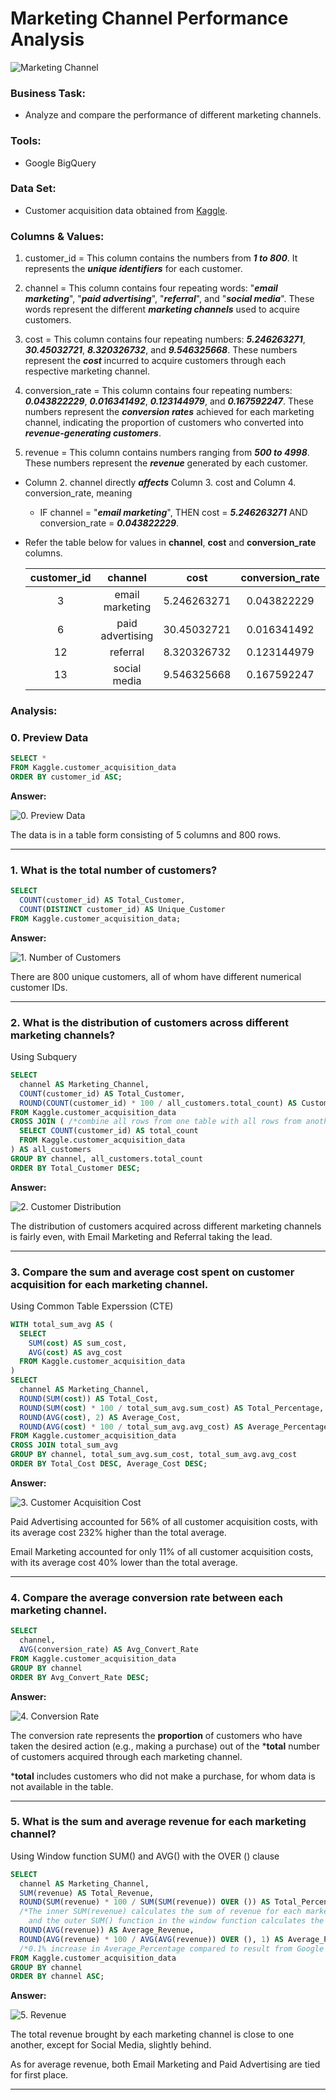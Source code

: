 # Marketing Channel Performance Analysis

![Marketing Channel](https://github.com/Jagadish940112/Portfolio-Projects/assets/116116336/75df45a6-e12e-4da7-b7c9-524b9bb9587b)

### Business Task:
- Analyze and compare the performance of different marketing channels.

### Tools:
- Google BigQuery

### Data Set:
- Customer acquisition data obtained from [Kaggle](https://www.kaggle.com/datasets/bhanupratapbiswas/customer-lifetime-value-analytics-case-study).

### Columns & Values:
1. customer_id = This column contains the numbers from ***1 to 800***. It represents the ***unique identifiers*** for each customer.

2. channel = This column contains four repeating words: "***email marketing***", "***paid advertising***", "***referral***", and "***social media***". These words represent the different ***marketing channels*** used to acquire customers.

3. cost = This column contains four repeating numbers: ***5.246263271***, ***30.45032721***, ***8.320326732***, and ***9.546325668***. These numbers represent the ***cost*** incurred to acquire customers through each respective marketing channel.

4. conversion_rate = This column contains four repeating numbers: ***0.043822229***, ***0.016341492***, ***0.123144979***, and ***0.167592247***. These numbers represent the ***conversion rates*** achieved for each marketing channel, indicating the proportion of customers who converted into ***revenue-generating customers***.

5. revenue = This column contains numbers ranging from ***500 to 4998***. These numbers represent the ***revenue*** generated by each customer.

* Column 2. channel directly ***affects*** Column 3. cost and Column 4. conversion_rate, meaning
  * IF channel = "***email marketing***", THEN cost = ***5.246263271*** AND conversion_rate = ***0.043822229***.
* Refer the table below for values in **channel**, **cost** and **conversion_rate** columns.

     | customer_id |      channel     |     cost    | conversion_rate | revenue |
     | :---------: | :--------------: | :---------: | :-------------: | :-----: |
     |      3      | email marketing  | 5.246263271 |   0.043822229   |   3164  |
     |      6      | paid advertising | 30.45032721 |   0.016341492   |   3856  |
     |      12     | referral         | 8.320326732 |   0.123144979   |   1455  |
     |      13     | social media     | 9.546325668 |   0.167592247   |   3388  |

### Analysis:

### 0. Preview Data

```sql
SELECT *
FROM Kaggle.customer_acquisition_data
ORDER BY customer_id ASC;
```

**Answer:**

![0. Preview Data](https://github.com/Jagadish940112/Portfolio-Projects/assets/116116336/ac85b0ab-9983-4e5f-8ad0-2fcfa5144ad3)

The data is in a table form consisting of 5 columns and 800 rows.

***

### 1. What is the total number of customers?

```sql
SELECT
  COUNT(customer_id) AS Total_Customer,
  COUNT(DISTINCT customer_id) AS Unique_Customer
FROM Kaggle.customer_acquisition_data;
```

**Answer:**

![1. Number of Customers](https://github.com/Jagadish940112/Portfolio-Projects/assets/116116336/d29fb59c-1bb7-414d-911c-d258d886f272)

There are 800 unique customers, all of whom have different numerical customer IDs.

***

### 2. What is the distribution of customers across different marketing channels?
Using Subquery

```sql
SELECT
  channel AS Marketing_Channel,
  COUNT(customer_id) AS Total_Customer,
  ROUND(COUNT(customer_id) * 100 / all_customers.total_count) AS Customer_Percentage
FROM Kaggle.customer_acquisition_data
CROSS JOIN ( /*combine all rows from one table with all rows from another table*/
  SELECT COUNT(customer_id) AS total_count
  FROM Kaggle.customer_acquisition_data
) AS all_customers
GROUP BY channel, all_customers.total_count
ORDER BY Total_Customer DESC;
```

**Answer:**

![2. Customer Distribution](https://github.com/Jagadish940112/Portfolio-Projects/assets/116116336/06184ae1-947f-43a0-8bbb-18166856b42d)

The distribution of customers acquired across different marketing channels is fairly even, with Email Marketing and Referral taking the lead.

***

### 3. Compare the sum and average cost spent on customer acquisition for each marketing channel.
Using Common Table Experssion (CTE)

```sql
WITH total_sum_avg AS (
  SELECT
    SUM(cost) AS sum_cost,
    AVG(cost) AS avg_cost
  FROM Kaggle.customer_acquisition_data
)
SELECT
  channel AS Marketing_Channel,
  ROUND(SUM(cost)) AS Total_Cost,
  ROUND(SUM(cost) * 100 / total_sum_avg.sum_cost) AS Total_Percentage,
  ROUND(AVG(cost), 2) AS Average_Cost,
  ROUND(AVG(cost) * 100 / total_sum_avg.avg_cost) AS Average_Percentage
FROM Kaggle.customer_acquisition_data
CROSS JOIN total_sum_avg
GROUP BY channel, total_sum_avg.sum_cost, total_sum_avg.avg_cost
ORDER BY Total_Cost DESC, Average_Cost DESC;
```

**Answer:**

![3. Customer Acquisition Cost](https://github.com/Jagadish940112/Portfolio-Projects/assets/116116336/ae61dacd-8f9e-4598-81a4-960efba9a564)

Paid Advertising accounted for 56% of all customer acquisition costs, with its average cost 232% higher than the total average.

Email Marketing accounted for only 11% of all customer acquisition costs, with its average cost 40% lower than the total average.

***

### 4. Compare the average conversion rate between each marketing channel.

```sql
SELECT
  channel,
  AVG(conversion_rate) AS Avg_Convert_Rate
FROM Kaggle.customer_acquisition_data
GROUP BY channel
ORDER BY Avg_Convert_Rate DESC;
```

**Answer:**

![4. Conversion Rate](https://github.com/Jagadish940112/Portfolio-Projects/assets/116116336/98f0d33f-3392-4f80-a54d-afc8ca860544)

The conversion rate represents the **proportion** of customers who have taken the desired action (e.g., making a purchase) out of the ***total** number of customers acquired through each marketing channel.

***total** includes customers who did not make a purchase, for whom data is not available in the table.

***

### 5. What is the sum and average revenue for each marketing channel?
Using Window function SUM() and AVG() with the OVER () clause

```sql
SELECT
  channel AS Marketing_Channel,
  SUM(revenue) AS Total_Revenue,
  ROUND(SUM(revenue) * 100 / SUM(SUM(revenue)) OVER ()) AS Total_Percentage,
  /*The inner SUM(revenue) calculates the sum of revenue for each marketing channel,
    and the outer SUM() function in the window function calculates the sum of the revenue for all marketing channels without grouping*/
  ROUND(AVG(revenue)) AS Average_Revenue,
  ROUND(AVG(revenue) * 100 / AVG(AVG(revenue)) OVER (), 1) AS Average_Percentage
  /*0.1% increase in Average_Percentage compared to result from Google Sheets due to larger decimal points processing in SQL*/
FROM Kaggle.customer_acquisition_data
GROUP BY channel
ORDER BY channel ASC;
```

**Answer:**

![5. Revenue](https://github.com/Jagadish940112/Portfolio-Projects/assets/116116336/25673bc6-2899-4746-b7e6-9ad8c0ae200b)

The total revenue brought by each marketing channel is close to one another, except for Social Media, slightly behind.

As for average revenue, both Email Marketing and Paid Advertising are tied for first place.

***
